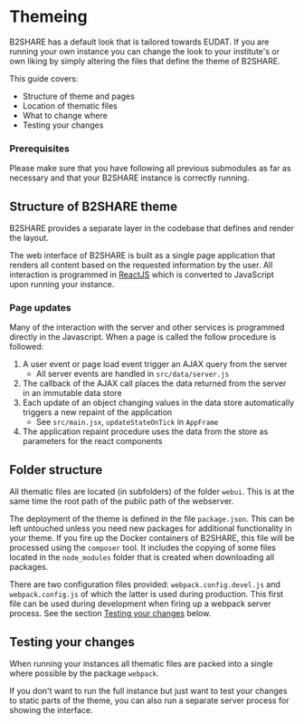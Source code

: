 # Themeing
B2SHARE has a default look that is tailored towards EUDAT. If you are running your own instance you can change the look to your institute's or own liking by simply altering the files that define the theme of B2SHARE.

This guide covers:
- Structure of theme and pages
- Location of thematic files
- What to change where
- Testing your changes

### Prerequisites
Please make sure that you have following all previous submodules as far as necessary and that your B2SHARE instance is correctly running.

## Structure of B2SHARE theme
B2SHARE provides a separate layer in the codebase that defines and render the layout.

The web interface of B2SHARE is built as a single page application that renders all content based on the requested information by the user. All interaction is programmed in [ReactJS](https://reactjs.org) which is converted to JavaScript upon running your instance.

### Page updates
Many of the interaction with the server and other services is programmed directly in the Javascript. When a page is called the follow procedure is followed:
1. A user event or page load event trigger an AJAX query from the server
    - All server events are handled in `src/data/server.js`
2. The callback of the AJAX call places the data returned from the server in an immutable data store
3. Each update of an object changing values in the data store automatically triggers a new repaint of the application
    - See `src/main.jsx`, `updateStateOnTick` in `AppFrame`
4. The application repaint procedure uses the data from the store as parameters for the react components

## Folder structure
All thematic files are located (in subfolders) of the folder `webui`. This is at the same time the root path of the public path of the webserver.

The deployment of the theme is defined in the file `package.json`. This can be left untouched unless you need new packages for additional functionality in your theme. If you fire up the Docker containers of B2SHARE, this file will be processed using the `composer` tool. It includes the copying of some files located in the `node_modules` folder that is created when downloading all packages.

There are two configuration files provided: `webpack.config.devel.js` and `webpack.config.js` of which the latter is used during production. This first file can be used during development when firing up a webpack server process. See the section [Testing your changes](#testing-your-changes) below.

## Testing your changes
When running your instances all thematic files are packed into a single where possible by the package `webpack`.

If you don't want to run the full instance but just want to test your changes to static parts of the theme, you can also run a separate server process for showing the interface.